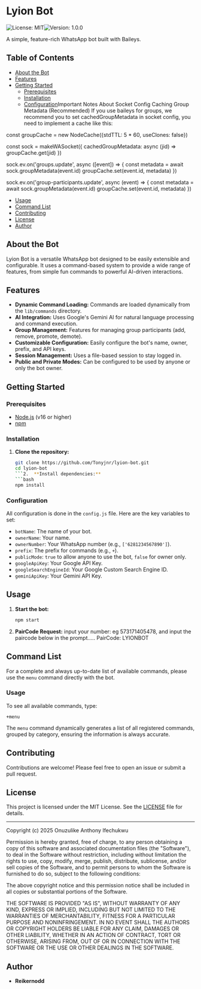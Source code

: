 # Lyion Bot

![License: MIT](https://img.shields.io/badge/License-MIT-yellow.svg)![Version: 1.0.0](https://img.shields.io/badge/Version-1.0.0-blue.svg)

A simple, feature-rich WhatsApp bot built with Baileys.

## Table of Contents

- [About the Bot](#about-the-bot)
- [Features](#features)
- [Getting Started](#getting-started)
  - [Prerequisites](#prerequisites)
  - [Installation](#installation)
  - [Configuration](#configuration)Important Notes About Socket Config
    Caching Group Metadata (Recommended)
    If you use baileys for groups, we recommend you to set cachedGroupMetadata in socket config, you need to implement a cache like this:

const groupCache = new NodeCache({stdTTL: 5 \* 60, useClones: false})

const sock = makeWASocket({
cachedGroupMetadata: async (jid) => groupCache.get(jid)
})

sock.ev.on('groups.update', async ([event]) => {
const metadata = await sock.groupMetadata(event.id)
groupCache.set(event.id, metadata)
})

sock.ev.on('group-participants.update', async (event) => {
const metadata = await sock.groupMetadata(event.id)
groupCache.set(event.id, metadata)
})

- [Usage](#usage)
- [Command List](#command-list)
- [Contributing](#contributing)
- [License](#license)
- [Author](#author)

## About the Bot

Lyion Bot is a versatile WhatsApp bot designed to be easily extensible and configurable. It uses a command-based system to provide a wide range of features, from simple fun commands to powerful AI-driven interactions.

## Features

- **Dynamic Command Loading:** Commands are loaded dynamically from the `lib/commands` directory.
- **AI Integration:** Uses Google's Gemini AI for natural language processing and command execution.
- **Group Management:** Features for managing group participants (add, remove, promote, demote).
- **Customizable Configuration:** Easily configure the bot's name, owner, prefix, and API keys.
- **Session Management:** Uses a file-based session to stay logged in.
- **Public and Private Modes:** Can be configured to be used by anyone or only the bot owner.

## Getting Started

### Prerequisites

- [Node.js](https://nodejs.org/) (v16 or higher)
- [npm](https://www.npmjs.com/)

### Installation

1.  **Clone the repository:**
    ````bash
    git clone https://github.com/Tonyjnr/lyion-bot.git
    cd lyion-bot
    ```2.  **Install dependencies:**
    ```bash
    npm install
    ````

### Configuration

All configuration is done in the `config.js` file. Here are the key variables to set:

- `botName`: The name of your bot.
- `ownerName`: Your name.
- `ownerNumber`: Your WhatsApp number (e.g., `['6281234567890']`).
- `prefix`: The prefix for commands (e.g., `+`).
- `publicMode`: `true` to allow anyone to use the bot, `false` for owner only.
- `googleApiKey`: Your Google API Key.
- `googleSearchEngineId`: Your Google Custom Search Engine ID.
- `geminiApiKey`: Your Gemini API Key.

## Usage

1.  **Start the bot:**
    ```bash
    npm start
    ```
2.  **PairCode Request:**
    input your number: eg 573171405478, and input the paircode below in the prompt.....
    PairCode: LYIONBOT

## Command List

For a complete and always up-to-date list of available commands, please use the `menu` command directly with the bot.

### Usage

To see all available commands, type:

```
+menu
```

The `menu` command dynamically generates a list of all registered commands, grouped by category, ensuring the information is always accurate.

## Contributing

Contributions are welcome! Please feel free to open an issue or submit a pull request.

## License

This project is licensed under the MIT License. See the [LICENSE](LICENSE) file for details.

---

Copyright (c) 2025 Onuzulike Anthony Ifechukwu

Permission is hereby granted, free of charge, to any person obtaining a copy
of this software and associated documentation files (the "Software"), to deal
in the Software without restriction, including without limitation the rights
to use, copy, modify, merge, publish, distribute, sublicense, and/or sell
copies of the Software, and to permit persons to whom the Software is
furnished to do so, subject to the following conditions:

The above copyright notice and this permission notice shall be included in all
copies or substantial portions of the Software.

THE SOFTWARE IS PROVIDED "AS IS", WITHOUT WARRANTY OF ANY KIND, EXPRESS OR
IMPLIED, INCLUDING BUT NOT LIMITED TO THE WARRANTIES OF MERCHANTABILITY,
FITNESS FOR A PARTICULAR PURPOSE AND NONINFRINGEMENT. IN NO EVENT SHALL THE
AUTHORS OR COPYRIGHT HOLDERS BE LIABLE FOR ANY CLAIM, DAMAGES OR OTHER
LIABILITY, WHETHER IN AN ACTION OF CONTRACT, TORT OR OTHERWISE, ARISING FROM,
OUT OF OR IN CONNECTION WITH THE SOFTWARE OR THE USE OR OTHER DEALINGS IN THE
SOFTWARE.

## Author

- **Reikernodd**
